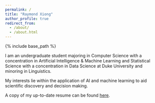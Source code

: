 ```yaml
---
permalink: /
title: "Raymond Xiong"
author_profile: true
redirect_from: 
  - /about/
  - /about.html
---
```


{% include base_path %}

I am an undergraduate student majoring in Computer Science with a concentration in Artificial Intelligence & Machine Learning and Statistical Science with a concentration in Data Science at Duke University and minoring in Linguistics.

My interests lie within the application of AI and machine learning to aid scientific discovery and decision making.

A copy of my up-to-date resume can be found [here](myLib/Raymond_Xiong_Resume_2410.pdf).